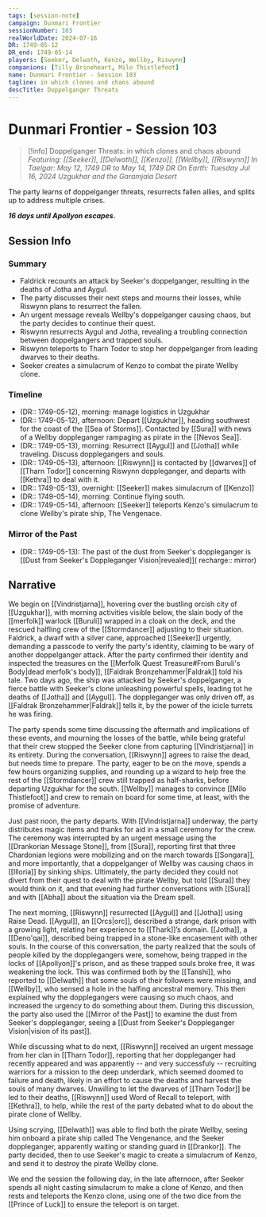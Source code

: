 ```yaml
---
tags: [session-note]
campaign: Dunmari Frontier
sessionNumber: 103
realWorldDate: 2024-07-16
DR: 1749-05-12
DR_end: 1749-05-14
players: [Seeker, Delwath, Kenzo, Wellby, Riswynn]
companions: [Tilly Brineheart, Milo Thistlefoot]
name: Dunmari Frontier - Session 103
tagline: in which clones and chaos abound
descTitle: Doppelganger Threats
---
```

# Dunmari Frontier - Session 103

>[!info] Doppelganger Threats: in which clones and chaos abound
> *Featuring: [[Seeker]], [[Delwath]], [[Kenzo]], [[Wellby]], [[Riswynn]]*
> *In Taelgar: May 12, 1749 DR to May 14, 1749 DR*
> *On Earth: Tuesday Jul 16, 2024*
> *Uzgukhar and the Garamjala Desert*

The party learns of doppelganger threats, resurrects fallen allies, and splits up to address multiple crises.

***16 days until Apollyon escapes.***
## Session Info
### Summary
- Faldrick recounts an attack by Seeker's doppelganger, resulting in the deaths of Jotha and Aygul.
- The party discusses their next steps and mourns their losses, while Riswynn plans to resurrect the fallen.
- An urgent message reveals Wellby's doppelganger causing chaos, but the party decides to continue their quest.
- Riswynn resurrects Aygul and Jotha, revealing a troubling connection between doppelgangers and trapped souls.
- Riswynn teleports to Tharn Todor to stop her doppelganger from leading dwarves to their deaths.
- Seeker creates a simulacrum of Kenzo to combat the pirate Wellby clone.

### Timeline
- (DR:: 1749-05-12), morning: manage logistics in Uzgukhar
- (DR:: 1749-05-12), afternoon: Depart [[Uzgukhar]], heading southwest for the coast of the [[Sea of Storms]]. Contacted by [[Sura]] with news of a Wellby doppleganger rampaging as pirate in the [[Nevos Sea]].
- (DR:: 1749-05-13), morning: Resurrect [[Aygul]] and [[Jotha]] while traveling. Discuss dopplegangers and souls. 
- (DR:: 1749-05-13), afternoon: [[Riswynn]] is contacted by [[dwarves]] of [[Tharn Todor]] concerning Riswynn doppleganger, and departs with [[Kethra]] to deal with it. 
- (DR:: 1749-05-13), overnight: [[Seeker]] makes simulacrum of [[Kenzo]]
- (DR:: 1749-05-14), morning: Continue flying south. 
- (DR:: 1749-05-14), afternoon: [[Seeker]] teleports Kenzo's simulacrum to clone Wellby's pirate ship, The Vengenace.

### Mirror of the Past
- (DR:: 1749-05-13): The past of the dust from Seeker's doppleganger is [[Dust from Seeker's Doppleganger Vision|revealed]]( recharge:: mirror)


## Narrative

We begin on [[Vindristjarna]], hovering over the bustling orcish city of [[Uzgukhar]], with morning activities visible below, the slain body of the [[merfolk]] warlock [[Buruli]] wrapped in a cloak on the deck, and the rescued halfling crew of the [[Stormdancer]] adjusting to their situation. Faldrick, a dwarf with a silver cane, approached [[Seeker]] urgently, demanding a passcode to verify the party's identity, claiming to be wary of another doppelganger attack. After the party confirmed their identity and inspected the treasures on the [[Merfolk Quest Treasure#From Buruli's Body|dead merfolk's body]], [[Faldrak Bronzehammer|Faldrak]] told his tale. Two days ago, the ship was attacked by Seeker's doppelganger, a fierce battle with Seeker's clone unleashing powerful spells, leading tot he deaths of [[Jotha]] and [[Aygul]]. The doppleganger was only driven off, as [[Faldrak Bronzehammer|Faldrak]] tells it, by the power of the icicle turrets he was firing. 

The party spends some time discussing the aftermath and implications of these events, and mourning the losses of the battle, while being grateful that their crew stopped the Seeker clone from capturing [[Vindristjarna]] in its entirety. During the conversation, [[Riswynn]] agrees to raise the dead, but needs time to prepare. The party, eager to be on the move, spends a few hours organizing supplies, and rounding up a wizard to help free the rest of the [[Stormdancer]] crew still trapped as half-sharks, before departing Uzgukhar for the south. [[Wellby]] manages to convince [[Milo Thistlefoot]] and crew to remain on board for some time, at least, with the promise of adventure. 

Just past noon, the party departs. With [[Vindristjarna]] underway, the party distributes magic items and thanks for aid in a small ceremony for the crew. The ceremony was interrupted by an urgent message using the [[Drankorian Message Stone]], from [[Sura]], reporting first that three Chardonian legions were mobilizing and on the march towards [[Songara]], and more importantly, that a doppelganger of Wellby was causing chaos in [[Illoria]] by sinking ships. Ultimately, the party decided they could not divert from their quest to deal with the pirate Wellby, but told  [[Sura]] they would think on it, and that evening had further conversations with [[Sura]] and with [[Abha]] about the situation via the Dream spell. 

The next morning, [[Riswynn]] resurrected [[Aygul]] and [[Jotha]] using Raise Dead. [[Aygul]], an [[Orcs|orc]], described a strange, dark prison with a growing light, relating her experience to [[Thark]]’s domain. [[Jotha]], a [[Deno'qai]], described being trapped in a stone-like encasement with other souls. In the course of this conversation, the party realized that the souls of people killed by the dopplegangers were, somehow, being trapped in the locks of [[Apollyon]]'s prison, and as these trapped souls broke free, it was weakening the lock. This was confirmed both by the [[Tanshi]], who reported to [[Delwath]] that some souls of their followers were missing, and [[Wellby]], who sensed a hole in the halfing ancestral memory. This then explained why the dopplegangers were causing so much chaos, and increased the urgency to do something about them. During this discussion, the party also used the [[Mirror of the Past]] to examine the dust from Seeker's doppleganger, seeing a [[Dust from Seeker's Doppleganger Vision|vision of its past]]. 

While discussing what to do next, [[Riswynn]] received an urgent message from her clan in [[Tharn Todor]], reporting that her doppleganger had recently appeared and was apparently -- and very successfuly -- recruiting warriors for a mission to the deep underdark, which seemed doomed to failure and death, likely in an effort to cause the deaths and harvest the souls of many dwarves. Unwilling to let the dwarves of [[Tharn Todor]] be led to their deaths, [[Riswynn]] used Word of Recall to teleport, with [[Kethra]], to help, while the rest of the party debated what to do about the pirate clone of Wellby. 

Using scrying, [[Delwath]] was able to find both the pirate Wellby, seeing him onboard a pirate ship called The Vengenance, and the Seeker doppleganger, apparently waiting or standing guard in [[Drankor]]. The party decided, then to use Seeker's magic to create a simulacrum of Kenzo, and send it to destroy the pirate Wellby clone. 

We end the session the following day, in the late afternoon, after Seeker spends all night casting simulacrum to make a clone of Kenzo, and then rests and teleports the Kenzo clone, using one of the two dice from the [[Prince of Luck]] to ensure the teleport is on target. 
